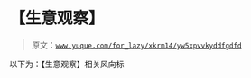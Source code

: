 # 【生意观察】

> 原文：[`www.yuque.com/for_lazy/xkrm14/yw5xpvvkyddfgdfd`](https://www.yuque.com/for_lazy/xkrm14/yw5xpvvkyddfgdfd)



以下为：【生意观察】相关风向标 



